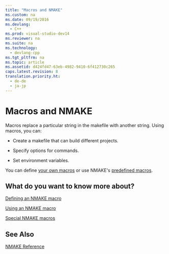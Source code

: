 ```yaml
---
title: "Macros and NMAKE"
ms.custom: na
ms.date: 09/19/2016
ms.devlang: 
  - C++
ms.prod: visual-studio-dev14
ms.reviewer: na
ms.suite: na
ms.technology: 
  - devlang-cpp
ms.tgt_pltfrm: na
ms.topic: article
ms.assetid: d424fd47-63eb-4982-9410-6f412730c265
caps.latest.revision: 8
translation.priority.ht: 
  - de-de
  - ja-jp
---
```

# Macros and NMAKE
Macros replace a particular string in the makefile with another string. Using macros, you can:  
  
-   Create a makefile that can build different projects.  
  
-   Specify options for commands.  
  
-   Set environment variables.  
  
 You can define [your own macros](../vs140/Defining-an-NMAKE-Macro.md) or use NMAKE's [predefined macros](../vs140/Special-NMAKE-Macros.md).  
  
## What do you want to know more about?  
 [Defining an NMAKE macro](../vs140/Defining-an-NMAKE-Macro.md)  
  
 [Using an NMAKE macro](../vs140/Using-an-NMAKE-Macro.md)  
  
 [Special NMAKE macros](../vs140/Special-NMAKE-Macros.md)  
  
## See Also  
 [NMAKE Reference](../vs140/NMAKE-Reference.md)